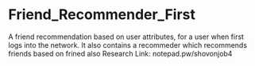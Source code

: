 # Friend_Recommender_First
A friend recommendation based on user attributes, for a user when first logs into the network.
It also contains a recommeder which recommends friends based on frined also 
Research Link: notepad.pw/shovonjob4
